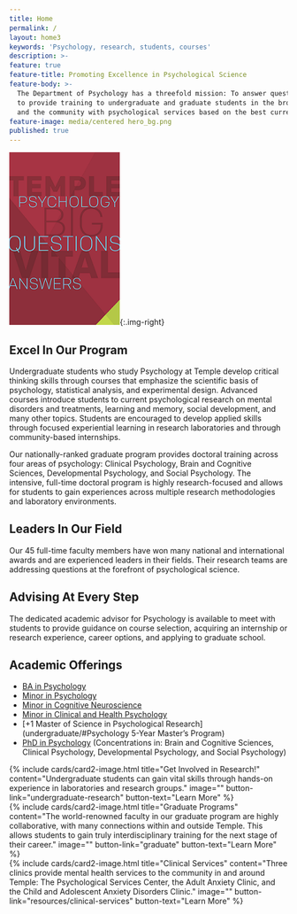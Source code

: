 ```yaml
---
title: Home
permalink: /
layout: home3
keywords: 'Psychology, research, students, courses'
description: >-
feature: true
feature-title: Promoting Excellence in Psychological Science
feature-body: >-
  The Department of Psychology has a threefold mission: To answer questions on the cutting edge of psychology research,
  to provide training to undergraduate and graduate students in the broad fields of psychology, and to provide individuals
  and the community with psychological services based on the best current practices in psychology.
feature-image: media/centered hero_bg.png
published: true
---
```

[![Psychology Brochure](https://github.com/TULiberalArts/Psychology/blob/master/media/resized%20Brochure%20homepage.png?raw=true)](https://liberalarts.temple.edu/sites/liberalarts/files/TU_Psych_Viewbook_Layout_Final_OFFICIAL%20%281%29.pdf){:.img-right}
## Excel In Our Program
Undergraduate students who study Psychology at Temple develop critical thinking skills through courses that emphasize the scientific basis of psychology, statistical analysis, and experimental design. Advanced courses introduce students to current psychological research on mental disorders and treatments, learning and memory, social development, and many other topics. Students are encouraged to develop applied skills through focused experiential learning in research laboratories and through community-based internships.

Our nationally-ranked graduate program provides doctoral training across four areas of psychology: Clinical Psychology, Brain and Cognitive Sciences, Developmental Psychology, and Social Psychology. The intensive, full-time doctoral program is highly research-focused and allows for students to gain experiences across multiple research methodologies and laboratory environments.

## Leaders In Our Field
Our 45 full-time faculty members have won many national and international awards and are experienced leaders in their fields. Their research teams are addressing questions at the forefront of psychological science.

## Advising At Every Step
The dedicated academic advisor for Psychology is available to meet with students to provide guidance on course selection, acquiring an internship or research experience, career options, and applying to graduate school.

## Academic Offerings

- [BA in Psychology](http://bulletin.temple.edu/undergraduate/liberal-arts/psychology/ba-psychology/)
- [Minor in Psychology](http://bulletin.temple.edu/undergraduate/liberal-arts/psychology/minor-psychology/)
- [Minor in Cognitive Neuroscience](http://bulletin.temple.edu/undergraduate/liberal-arts/psychology/minor-cognitive-neuroscience/)
- [Minor in Clinical and Health Psychology](http://bulletin.temple.edu/undergraduate/liberal-arts/psychology/minor-clinical-health-psychology/)
- [+1 Master of Science in Psychological Research](undergraduate/#Psychology 5-Year Master’s Program)
- [PhD in Psychology](http://bulletin.temple.edu/graduate/scd/cla/psychology-phd/) (Concentrations in: Brain and Cognitive Sciences, Clinical Psychology, Developmental Psychology, and Social Psychology)

<div class="row row-wide">
  <div class="col m12 l4">{% include cards/card2-image.html 
    title="Get Involved in Research!" 
    content="Undergraduate students can gain vital skills through hands-on experience in laboratories and research groups." 
    image="" 
    button-link="undergraduate-research" 
    button-text="Learn More" %}
  </div>
  <div class="row row-wide">
    <div class="col m12 l4">{% include cards/card2-image.html 
      title="Graduate Programs" 
      content="The world-renowned faculty in our graduate program are highly collaborative, with many connections within and outside Temple. This allows students to gain truly interdisciplinary training for the next stage of their career." 
      image="" 
      button-link="graduate" 
      button-text="Learn More" %}
    </div>
    <div class="row row-wide">
      <div class="col m12 l4">{% include cards/card2-image.html 
        title="Clinical Services" 
        content="Three clinics provide mental health services to the community in and around Temple: The Psychological Services Center, the Adult Anxiety Clinic, and the Child and Adolescent Anxiety Disorders Clinic." 
        image="" 
        button-link="resources/clinical-services" 
        button-text="Learn More" %}
      </div>
</div>
